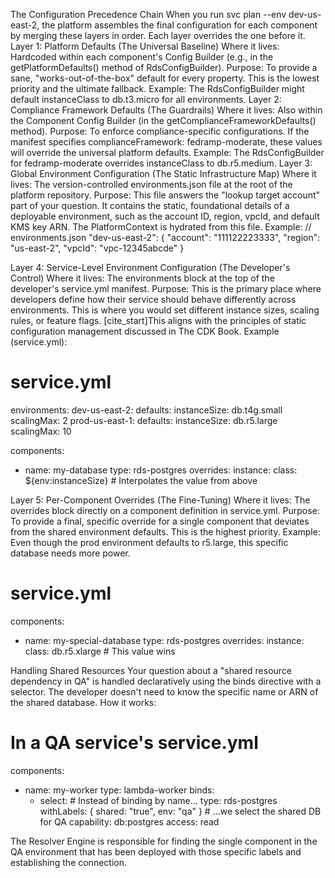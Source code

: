 The Configuration Precedence Chain
When you run svc plan --env dev-us-east-2, the platform assembles the final configuration for each component by merging these layers in order. Each layer overrides the one before it.
Layer 1: Platform Defaults (The Universal Baseline)
Where it lives: Hardcoded within each component's Config Builder (e.g., in the getPlatformDefaults() method of RdsConfigBuilder).
Purpose: To provide a sane, "works-out-of-the-box" default for every property. This is the lowest priority and the ultimate fallback.
Example: The RdsConfigBuilder might default instanceClass to db.t3.micro for all environments.
Layer 2: Compliance Framework Defaults (The Guardrails)
Where it lives: Also within the Component Config Builder (in the getComplianceFrameworkDefaults() method).
Purpose: To enforce compliance-specific configurations. If the manifest specifies complianceFramework: fedramp-moderate, these values will override the universal platform defaults.
Example: The RdsConfigBuilder for fedramp-moderate overrides instanceClass to db.r5.medium.
Layer 3: Global Environment Configuration (The Static Infrastructure Map)
Where it lives: The version-controlled environments.json file at the root of the platform repository.
Purpose: This file answers the "lookup target account" part of your question. It contains the static, foundational details of a deployable environment, such as the account ID, region, vpcId, and default KMS key ARN. The PlatformContext is hydrated from this file.
Example:
// environments.json
"dev-us-east-2": {
  "account": "111122223333",
  "region": "us-east-2",
  "vpcId": "vpc-12345abcde"
}


Layer 4: Service-Level Environment Configuration (The Developer's Control)
Where it lives: The environments block at the top of the developer's service.yml manifest.
Purpose: This is the primary place where developers define how their service should behave differently across environments. This is where you would set different instance sizes, scaling rules, or feature flags. [cite_start]This aligns with the principles of static configuration management discussed in The CDK Book.
Example (service.yml):
# service.yml
environments:
  dev-us-east-2:
    defaults:
      instanceSize: db.t4g.small
      scalingMax: 2
  prod-us-east-1:
    defaults:
      instanceSize: db.r5.large
      scalingMax: 10

components:
  - name: my-database
    type: rds-postgres
    overrides:
      instance:
        class: ${env:instanceSize} # Interpolates the value from above


Layer 5: Per-Component Overrides (The Fine-Tuning)
Where it lives: The overrides block directly on a component definition in service.yml.
Purpose: To provide a final, specific override for a single component that deviates from the shared environment defaults. This is the highest priority.
Example: Even though the prod environment defaults to r5.large, this specific database needs more power.
# service.yml
components:
  - name: my-special-database
    type: rds-postgres
    overrides:
      instance:
        class: db.r5.xlarge # This value wins


Handling Shared Resources
Your question about a "shared resource dependency in QA" is handled declaratively using the binds directive with a selector. The developer doesn't need to know the specific name or ARN of the shared database.
How it works:
# In a QA service's service.yml
components:
  - name: my-worker
    type: lambda-worker
    binds:
      - select: # Instead of binding by name...
          type: rds-postgres
          withLabels: { shared: "true", env: "qa" } # ...we select the shared DB for QA
        capability: db:postgres
        access: read


The Resolver Engine is responsible for finding the single component in the QA environment that has been deployed with those specific labels and establishing the connection.

